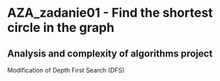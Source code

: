# AZA_zadanie01 - Find the shortest circle in the graph
## Analysis and complexity of algorithms project
Modification of Depth First Search (DFS)

